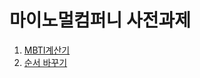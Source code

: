 # 마이노멀컴퍼니 사전과제
1. [MBTI계산기](https://mynormal.notion.site/MBTI-b15a3e193866493a899d2f9c8cda096d)
2. [순서 바꾸기](https://mynormal.notion.site/7809d14148af4e72bbf5b0f7570059df)